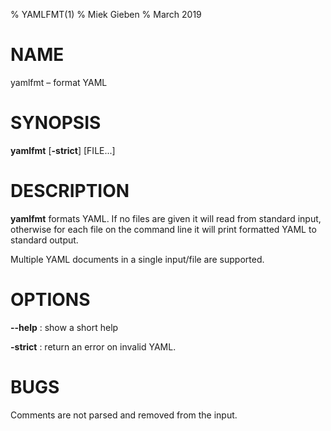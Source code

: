 % YAMLFMT(1)
% Miek Gieben
% March 2019

# NAME

yamlfmt – format YAML

# SYNOPSIS

**yamlfmt** [**-strict**] [FILE...]

# DESCRIPTION

**yamlfmt** formats YAML. If no files are given it will read from standard input, otherwise for each file on
the command line it will print formatted YAML to standard output.

Multiple YAML documents in a single input/file are supported.

# OPTIONS

**--help**
:   show a short help

**-strict**
:   return an error on invalid YAML.

# BUGS

Comments are not parsed and removed from the input.
